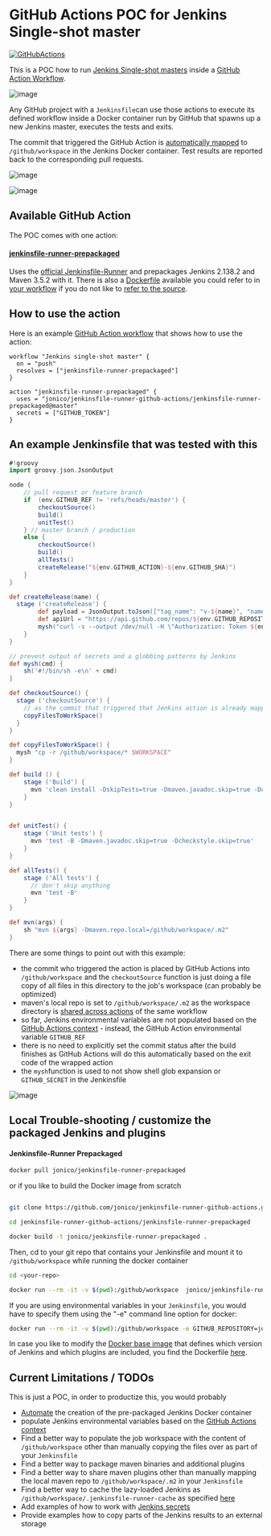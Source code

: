# GitHub Actions POC for Jenkins Single-shot master

[![GitHubActions](https://img.shields.io/badge/listed%20on-GitHubActions-blue.svg)](https://github-actions.netlify.com/jenkins-single-shot)

This is a POC how to run [Jenkins Single-shot masters](https://schd.ws/hosted_files/devopsworldjenkinsworld2018/8f/DWJW2018%20-%20A%20Cloud%20Native%20Jenkins.pdf) inside a [GitHub Action Workflow](https://blog.github.com/2018-10-17-action-demos/).

![image](https://user-images.githubusercontent.com/1872314/47345918-3b280e80-d6ac-11e8-9f44-8cc02754f691.png)

Any GitHub project with a ```Jenkinsfile```can use those actions to execute its defined workflow inside a Docker container run by GitHub that spawns up a new Jenkins master, executes the tests and exits.

The commit that triggered the GitHub Action is [automatically mapped](https://developer.github.com/actions/creating-github-actions/accessing-the-runtime-environment/#filesystem) to ```/github/workspace``` in the Jenkins Docker container. Test results are reported back to the corresponding pull requests.

![image](https://user-images.githubusercontent.com/1872314/47347618-ed150a00-d6af-11e8-87f7-e425c6a43867.png)


![image](https://user-images.githubusercontent.com/1872314/47346015-732f5180-d6ac-11e8-9fbd-9c534e7b3f34.png)

## Available GitHub Action

The POC comes with one action:

#### [jenkinsfile-runner-prepackaged](https://github.com/jonico/jenkinsfile-runner-github-actions/tree/master/jenkinsfile-runner-prepackaged)

Uses the [official Jenkinsfile-Runner](https://github.com/jenkinsci/jenkinsfile-runner) and prepackages Jenkins 2.138.2 and Maven 3.5.2 with it. There is also a [Dockerfile](https://hub.docker.com/r/jonico/jenkinsfile-runner-prepackaged/) available you could refer to in [your workflow](https://help.github.com/articles/about-github-actions/#about-workflows) if you do not like to [refer to the source](https://github.com/jonico/jenkinsfile-runner-github-actions/tree/master/jenkinsfile-runner-prepackaged).

## How to use the action

Here is an example [GitHub Action workflow](https://help.github.com/articles/about-github-actions/#about-workflows) that shows how to use the action:

```
workflow "Jenkins single-shot master" {
  on = "push"
  resolves = ["jenkinsfile-runner-prepackaged"]
}

action "jenkinsfile-runner-prepackaged" {
  uses = "jonico/jenkinsfile-runner-github-actions/jenkinsfile-runner-prepackaged@master"
  secrets = ["GITHUB_TOKEN"]
}

```

## An example Jenkinsfile that was tested with this

```groovy
#!groovy
import groovy.json.JsonOutput

node {
    // pull request or feature branch
    if  (env.GITHUB_REF != 'refs/heads/master') {
        checkoutSource()
        build()
        unitTest()
    } // master branch / production
    else {
        checkoutSource()
        build()
        allTests()
        createRelease("${env.GITHUB_ACTION}-${env.GITHUB_SHA}")
    }
}

def createRelease(name) {
  stage ('createRelease') {
        def payload = JsonOutput.toJson(["tag_name": "v-${name}", "name": "GitHub Action triggered release: ${name}", "body": "This release has been created with the help of a Jenkins single-shot master running inside of a GitHub Action. For more details visit https://github.com/jonico/jenkinsfile-runner-github-actions"])
        def apiUrl = "https://api.github.com/repos/${env.GITHUB_REPOSITORY}/releases"
        mysh("curl -s --output /dev/null -H \"Authorization: Token ${env.GITHUB_TOKEN}\" -H \"Accept: application/json\" -H \"Content-type: application/json\" -X POST -d '${payload}' ${apiUrl}")
    }
}

// prevent output of secrets and a globbing patterns by Jenkins
def mysh(cmd) {
    sh('#!/bin/sh -e\n' + cmd)
}

def checkoutSource() {
  stage ('checkoutSource') {
    // as the commit that triggered that Jenkins action is already mapped to /github/workspace, we just copy that to the workspace
    copyFilesToWorkSpace()
  }
}

def copyFilesToWorkSpace() {
  mysh "cp -r /github/workspace/* $WORKSPACE"
}

def build () {
    stage ('Build') {
      mvn 'clean install -DskipTests=true -Dmaven.javadoc.skip=true -Dcheckstyle.skip=true -B -V'
    }
}


def unitTest() {
    stage ('Unit tests') {
      mvn 'test -B -Dmaven.javadoc.skip=true -Dcheckstyle.skip=true'
    }
}

def allTests() {
    stage ('All tests') {
      // don't skip anything
      mvn 'test -B'
    }
}

def mvn(args) {
    sh "mvn ${args} -Dmaven.repo.local=/github/workspace/.m2"
}
```

There are some things to point out with this example:
* the commit who triggered the action is placed by GitHub Actions into ```/github/workspace``` and the ```checkoutSource``` function is just doing a file copy of all files in this directory to the job's workspace (can probably be optimized)
* maven's local repo is set to ```/github/workspace/.m2``` as the workspace directory is [shared across actions](https://developer.github.com/actions/creating-github-actions/accessing-the-runtime-environment/#filesystem) of the same workflow
* so far, Jenkins environmental variables are not populated based on the [GitHub Actions context](https://developer.github.com/actions/creating-github-actions/accessing-the-runtime-environment/#environment-variables) - instead, the GitHub Action environmental variable ```GITHUB_REF```
* there is no need to explicitly set the commit status after the build finishes as GitHub Actions will do this automatically based on the exit code of the wrapped action
* the ```mysh```function is used to not show shell glob expansion or ```GITHUB_SECRET``` in the Jenkinsfile


![image](https://user-images.githubusercontent.com/1872314/47358580-64579780-d6ca-11e8-8f75-484bdc661a10.png)


## Local Trouble-shooting / customize the packaged Jenkins and plugins

#### Jenkinsfile-Runner Prepackaged

```bash
docker pull jonico/jenkinsfile-runner-prepackaged
```

or if you like to build the Docker image from scratch

```bash

git clone https://github.com/jonico/jenkinsfile-runner-github-actions.git

cd jenkinsfile-runner-github-actions/jenkinsfile-runner-prepackaged

docker build -t jonico/jenkinsfile-runner-prepackaged .
```

Then, cd to your git repo that contains your Jenkinsfile and mount it to ```/github/workspace``` while running the docker container

```bash
cd <your-repo>

docker run --rm -it -v $(pwd):/github/workspace  jonico/jenkinsfile-runner-prepackaged
```

If you are using environmental variables in your ```Jenkinsfile```, you would have to specify them using the "-e" command line option for docker:

```bash
docker run --rm -it -v $(pwd):/github/workspace -e GITHUB_REPOSITORY=jonico/reading-time-app -e GITUB_GITHUB_REF=refs/heads/create-releases -e GITHUB_ACTION=jenkinsfile-runner-prepackaged -e GITHUB_SHA=mysha-3 -e GITHUB_TOKEN=<redacted> jonico/jenkinsfile-runner-prepackaged
```

In case you like to modify the [Docker base image](https://hub.docker.com/r/jonico/jenkinsfile-runner-github-action/) that defines which version of Jenkins and which plugins are included, you find the Dockerfile [here](https://github.com/jonico/jenkinsfile-runner/blob/master/Dockerfile).


## Current Limitations / TODOs

This is just a POC, in order to productize this, you would probably
* [Automate](https://jenkins.io/blog/2018/10/16/custom-war-packager/#jenkinsfile-runner-packaging) the creation of the pre-packaged Jenkins Docker container
* populate Jenkins environmental variables based on the [GitHub Actions context](https://developer.github.com/actions/creating-github-actions/accessing-the-runtime-environment/#environment-variables)
* Find a better way to populate the job workspace with the content of ```/github/workspace``` other than manually copying the files over as part of your ```Jenkinsfile```
* Find a better way to package maven binaries and additional plugins
* Find a better way to share maven plugins other than manually mapping the local maven repo to ```/github/workspace/.m2``` in your ```Jenkinsfile```
* Find a better way to cache the lazy-loaded Jenkins as ```/github/workspace/.jenkinsfile-runner-cache``` as specified [here](https://github.com/jonico/jenkinsfile-runner-github-actions/blob/master/jenkinsfile-runner-lazyloaded/Dockerfile#L19)
* Add examples of how to work with [Jenkins secrets](https://github.com/ndeloof/jenkinsfile-runner#sensitive-data)
* Provide examples how to copy parts of the Jenkins results to an external storage
